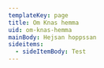 ```yaml
---
templateKey: page
title: Om Knas hemma
uid: om-knas-hemma
mainBody: Hejsan hoppssan
sideitems:
  - sideItemBody: Test
---
```


